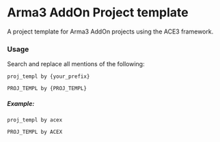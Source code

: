 # Arma3 AddOn Project template

A project template for Arma3 AddOn projects using the ACE3 framework.


### Usage

Search and replace all mentions of the following:
```
proj_templ by {your_prefix}
```

```
PROJ_TEMPL by {PROJ_TEMPL}
```

##### Example:

```
proj_templ by acex
```

```
PROJ_TEMPL by ACEX
```

